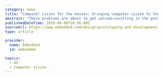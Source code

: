 ```yaml
---
category: news
title: "Computer vision for the masses: bringing computer vision to the open web platform*"
abstract: "These problems are about to get solved―resulting in the potential for a more immersive and perceptual Web with transformational effects including online shopping, education, and entertainment, among others. Over the last decade, the tremendous ..."
publishedDateTime: 2018-06-08T16:56:00Z
sourceUrl: https://www.embedded.com/design/prototyping-and-development/4460762/Computer-vision-for-the-masses--bringing-computer-vision-to-the-open-web-platform-
type: article

provider:
  name: Embedded
  id: embedded

topics:
  - AI
  - Computer Vision
---
```

